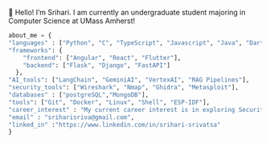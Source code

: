 👋 Hello! I’m Srihari. I am currently an undergraduate student majoring in Computer Science at UMass Amherst!
```py
about_me = {
"languages" : ["Python", "C", "TypeScript", "Javascript", "Java", "Dart"],
"frameworks": {
    "frontend": ["Angular", "React", "Flutter"],
    "backend": ["Flask", "Django", "FastAPI"]
  },
"AI_tools": ["LangChain", "GeminiAI", "VertexAI", "RAG Pipelines"],
"security_tools": ["Wireshark", "Nmap", "Ghidra", "Metasploit"],
"databases" : ["postgreSQL","MongoDB"],
"tools": ["Git", "Docker", "Linux", "Shell", "ESP-IDF"],
"career_interest" : "My current career interest is in exploring Security with a concentration of AI in the medical industry!",
"email" : "sriharisriva@gmail.com",
"linked_in" :"https://www.linkedin.com/in/srihari-srivatsa"
}
```
